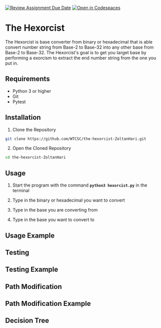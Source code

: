 [![Review Assignment Due Date](https://classroom.github.com/assets/deadline-readme-button-22041afd0340ce965d47ae6ef1cefeee28c7c493a6346c4f15d667ab976d596c.svg)](https://classroom.github.com/a/1Lpan6Kl)
[![Open in Codespaces](https://classroom.github.com/assets/launch-codespace-2972f46106e565e64193e422d61a12cf1da4916b45550586e14ef0a7c637dd04.svg)](https://classroom.github.com/open-in-codespaces?assignment_repo_id=21200553)
# The Hexorcist
The Hexorcist is base converter from binary or hexadecimal that is able convert number string from Base-2 to Base-32 into any other base from Base-2 to Base-32. The Hexorcist's goal is to get you target base by performing a exorcism to extract the end number string from the one you put in.


## Requirements

- Python 3 or higher
- Git
- Pytest

## Installation

1. Clone the Repository
```bash
git clone https://github.com/WTCSC/the-hexorcist-ZoltanHari.git
```
2. Open the Cloned Repository
```bash
cd the-hexorcist-ZoltanHari
```
## Usage

1. Start the program with the command **`python3 hexorcist.py`** in the terminal

2. Type in the binary or hexadecimal you want to convert

3. Type in the base you are converting from

4. Type in the base you want to convert to

## Usage Example



## Testing



## Testing Example



## Path Modification



## Path Modification Example



## Decision Tree
